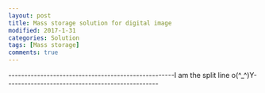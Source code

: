 ```yaml
---
layout: post
title: Mass storage solution for digital image
modified: 2017-1-31
categories: Solution
tags: [Mass storage]
comments: true
---
```



----------------------------------------------------I am the split line o(^_^)Y------------------------------------------------












